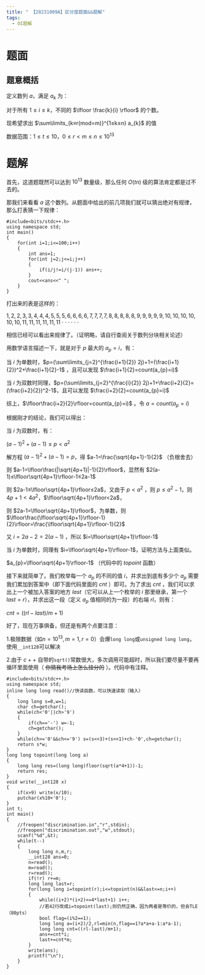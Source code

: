 ```yaml
---
title: " 【20231009A】区分度题面&&题解"
tags:
  - OI题解
---
```

# 题面
## 题意概括
定义数列 $a$，满足 $a_{k}$ 为：

对于所有 $1≤i≤k$，不同的 $\lfloor \frac{k}{i} \rfloor$ 的个数。

现希望求出 $\sum\limits_{k≡r(mod=m)}^{1≤k≤n} a_{k}$ 的值

数据范围：$1≤t≤10，0≤r<m≤n≤10^{13}$
# 题解
首先，这道题既然可以达到 $10^{13}$ 数量级，那么任何 $O(tn)$ 级的算法肯定都是过不去的。

那我们来看看 $a$ 这个数列。从题面中给出的前几项我们就可以猜出绝对有规律，那么打表猜一下规律：
``````
#include<bits/stdc++.h>
using namespace std;
int main()
{
	for(int i=1;i<=100;i++)
	{
		int ans=1;
		for(int j=2;j<=i;j++)
		{
			if(i/j!=i/(j-1)) ans++;
		}
		cout<<ans<<" ";
	}
}
``````
打出来的表是这样的：

$1,2,2,3,3,4,4,4,5,5,5,6,6,6,6,7,7,7,7,8,8,8,8,8,9,9,9,9,9,10,10,10,10,10,10,11,11,11,11,11,11\cdot\cdot\cdot\cdot\cdot\cdot$

相信已经可以看出来规律了。（证明略，请自行查阅关于数列分块相关论述）

用数学语言描述一下，就是对于 $p$ 最大的 $a_{p}=i$，有：

当 $i$ 为单数时，$p=(\sum\limits_{j=2}^{\frac{i+1}{2}} 2j)+1=(\frac{i+1}{2})^2+\frac{i+1}{2}-1$ ，且可以发现 $\frac{i+1}{2}=count(a_{p}=i)$ 

当 $i$ 为双数时同理，$p=(\sum\limits_{j=2}^{\frac{i}{2}} 2j)+1+\frac{i+2}{2}=(\frac{i+2}{2})^2-1$，且可以发现 $\frac{i+2}{2}=count(a_{p}=i)$ 

综上，$\lfloor\frac{i+2}{2}\rfloor=count(a_{p}=i)$ 。令 $a=count(a_{p}=i)$

根据刚才的结论，我们可以得出：

当 $i$ 为双数时，有：

$(a-1)^2+(a-1)≤p<a^2$

解方程 $(a-1)^2+(a-1)=p$，得 $a-1=\frac{\sqrt{4p+1}-1}{2}$ （负根舍去）

则 $a-1=\lfloor\frac{|\sqrt{4p+1}|-1}{2}\rfloor$，显然有 $2(a-1)≤\lfloor\sqrt{4p+1}\rfloor-1≤2a-1$

则 $2a-1≤\lfloor\sqrt{4p+1}\rfloor≤2a$，又由于 $p<a^2$ ，则 $p≤a^2-1$，则 $4p+1<4a^2$，$\lfloor\sqrt{4p+1}\rfloor<2a$，

则 $2a-1=\lfloor\sqrt{4p+1}\rfloor$，为单数，则 $\lfloor\frac{\lfloor\sqrt{4p+1}\rfloor-1}{2}\rfloor=\frac{\lfloor\sqrt{4p+1}\rfloor-1}{2}$

又 $i=2a-2=2(a-1)$ ，所以 $i=\lfloor\sqrt{4p+1}\rfloor-1$

当 $i$ 为单数时，同理有 $i=\lfloor\sqrt{4p+1}\rfloor-1$，证明方法与上面类似。

$a_{p}=\lfloor\sqrt{4p+1}\rfloor-1$ （代码中的 $topoint$ 函数）

接下来就简单了。我们枚举每一个 $a_{p}$ 的不同的值 $i$，并求出到底有多少个 $a_{p}$ 需要我们累加到答案中（即下面代码里面的 $cnt$ ）即可。为了求出 $cnt$ ，我们可以求出上一个被加入答案的地方 $last$（它可以从上一个枚举的 $i$ 那里继承，第一个 $last=r$），并求出这一段（定义 $a_{p}$ 值相同的为一段）的右端 $rl$，则有：

$cnt=((rl-last)/m+1)$ 

好了，现在万事俱备，但还是有两个点要注意：

1.极限数据（如$n=10^{13},m=1,r=0$）会爆`long long`或`unsigned long long`，使用`__int128`可以解决

2.由于 $c++$ 自带的`sqrt()`常数很大，多次调用可能超时，所以我们要尽量不要再循环里面使用（ ~~你猜我考场上怎么挂分的~~ ）。代码中有注释。
``````
#include<bits/stdc++.h>
using namespace std;
inline long long read()//快读函数，可以快速读取（输入） 
{
	long long s=0,w=1;
	char ch=getchar();
	while(ch<'0'||ch>'9')
	{
		if(ch=='-') w=-1;
		ch=getchar();
	} 
	while(ch>='0'&&ch<='9') s=(s<<3)+(s<<1)+ch-'0',ch=getchar();
	return s*w;
}
long long topoint(long long a)
{
	long long res=(long long)floor(sqrt(a*4+1))-1;
	return res;
}
void write(__int128 x)
{
	if(x>9) write(x/10);
	putchar(x%10+'0');
}
int t;
int main()
{
	//freopen("discrimination.in","r",stdin);
	//freopen("discrimination.out","w",stdout);
	scanf("%d",&t);
	while(t--)
	{
		long long n,m,r;
		__int128 ans=0;
		n=read();
		m=read();
		r=read();
		if(!r) r+=m;
		long long last=r;
		for(long long i=topoint(r);i<=topoint(n)&&last<=n;i++)
		{
			while((i+2)*(i+2)<=4*last+1) i++;
			//若42行改成i=topoint(last);则仍然正确，因为两者是等价的，但会TLE（80pts）
			bool flag=(i%2==1);
			long long a=(i+2)/2,rl=min(n,flag==1?a*a+a-1:a*a-1);
			long long cnt=((rl-last)/m+1);
			ans+=cnt*i;
			last+=cnt*m;
		}
		write(ans);
		printf("\n");
	}
}
``````

